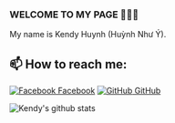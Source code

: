 ### WELCOME TO MY PAGE 👋👋👋
My name is Kendy Huynh (Huỳnh Như Ý). <br>
## 📫 How to reach me: 
[![Facebook](https://i.imgur.com/ImyUrYa.png) Facebook]([https://www.linkedin.com/in/vietnguyen-tum/](https://www.facebook.com/huynhnhuy0116))
 [![GitHub](https://i.stack.imgur.com/tskMh.png) GitHub](https://github.com/KendyHuynh/)



![Kendy's github stats](https://github-readme-stats-git-masterrstaa-rickstaa.vercel.app/api?username=KendyHuynh&show_icons=true&theme=tokyonight&hide=contribs,prs,issues)


<!-- **KendyHuynh/KendyHuynh** is a ✨ _special_ ✨ repository because its `README.md` (this file) appears on your GitHub profile.

Here are some ideas to get you started:

- 🔭 I’m currently working on ...
- 🌱 I’m currently learning ...
- 👯 I’m looking to collaborate on ...
- 🤔 I’m looking for help with ...
- 💬 Ask me about ...
- 📫 How to reach me: ...
- 😄 Pronouns: ...
- ⚡ Fun fact: ... -->

